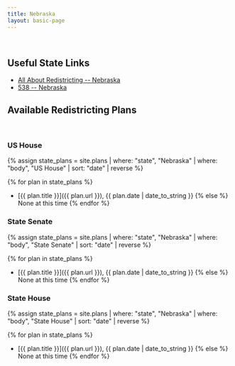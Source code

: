 ```yaml
---
title: Nebraska
layout: basic-page
---
```


<br>

Useful State Links
---

- [All About Redistricting -- Nebraska](https://redistricting.lls.edu/state/nebraska/?cycle=2020&level=Congress&startdate=)
- [538 -- Nebraska](https://projects.fivethirtyeight.com/redistricting-2022-maps/nebraska/)

Available Redistricting Plans
---

<br>

### US House

{% assign state_plans = site.plans | where: "state", "Nebraska" | where: "body", "US House" | sort: "date" | reverse %}

{% for plan in state_plans %}
- [{{ plan.title }}]({{ plan.url }}), {{ plan.date | date_to_string }}
{% else %}
None at this time
{% endfor %}

### State Senate

{% assign state_plans = site.plans | where: "state", "Nebraska" | where: "body", "State Senate" | sort: "date" | reverse %}

{% for plan in state_plans %}
- [{{ plan.title }}]({{ plan.url }}), {{ plan.date | date_to_string }}
{% else %}
None at this time
{% endfor %}


### State House

{% assign state_plans = site.plans | where: "state", "Nebraska" | where: "body", "State House" | sort: "date" | reverse %}

{% for plan in state_plans %}
- [{{ plan.title }}]({{ plan.url }}), {{ plan.date | date_to_string }}
{% else %}
None at this time
{% endfor %}
